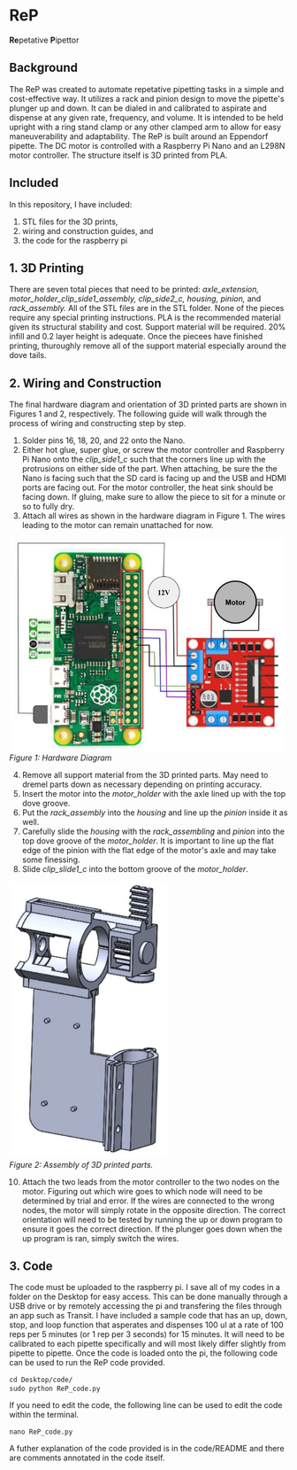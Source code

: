 # ReP
**Re**petative **P**ipettor

## Background
The ReP was created to automate repetative pipetting tasks in a simple and cost-effective way. It utilizes a rack and pinion design to move the pipette's plunger up and down. It can be dialed in and calibrated to aspirate and dispense at any given rate, frequency, and volume. It is intended to be held upright with a ring stand clamp or any other clamped arm to allow for easy maneuverability and adaptability. The ReP is built around an Eppendorf pipette. The DC motor is controlled with a Raspberry Pi Nano and an L298N motor controller. The structure itself is 3D printed from PLA.

## Included
In this repository, I have included:
1. STL files for the 3D prints,
2. wiring and construction guides, and
3. the code for the raspberry pi

## 1. 3D Printing
There are seven total pieces that need to be printed: *axle_extension, motor_holder_clip_side1_assembly, clip_side2_c, housing, pinion,* and *rack_assembly.* All of the STL files are in the STL folder. None of the pieces require any special printing instructions. PLA is the recommended material given its structural stability and cost. Support material will be required. 20% infill and 0.2 layer height is adequate. Once the piecees have finished printing, thuroughly remove all of the support material especially around the dove tails. 

## 2. Wiring and Construction
The final hardware diagram and orientation of 3D printed parts are shown in Figures 1 and 2, respectively. The following guide will walk through the process of wiring and constructing step by step.

1. Solder pins 16, 18, 20, and 22 onto the Nano.
2. Either hot glue, super glue, or screw the motor controller and Raspberry Pi Nano onto the *clip_side1_c* such that the corners line up with the protrusions on either side of the part. When attaching, be sure the the Nano is facing such that the SD card is facing up and the USB and HDMI ports are facing out. For the motor controller, the heat sink should be facing down. If gluing, make sure to allow the piece to sit for a minute or so to fully dry.
3. Attach all wires as shown in the hardware diagram in Figure 1. The wires leading to the motor can remain unattached for now.

<img src="/readme_images/ReP_circuit.jpg" width="500"/>\
*Figure 1: Hardware Diagram*

4. Remove all support material from the 3D printed parts. May need to dremel parts down as necessary depending on printing accuracy.
5. Insert the motor into the *motor_holder* with the axle lined up with the top dove groove.
6. Put the *rack_assembly* into the *housing* and line up the *pinion* inside it as well.
7. Carefully slide the *housing* with the *rack_assembling* and *pinion* into the top dove groove of the *motor_holder*. It is important to line up the flat edge of the pinion with the flat edge of the motor's axle and may take some finessing.
8. Slide *clip_slide1_c* into the bottom groove of the *motor_holder*.

<img src="https://github.com/emmakn/ReP/blob/main/readme_images/assembly.JPG" height="500"/>\
*Figure 2: Assembly of 3D printed parts.*

10. Attach the two leads from the motor controller to the two nodes on the motor. Figuring out which wire goes to which node will need to be determined by trial and error. If the wires are connected to the wrong nodes, the motor will simply rotate in the opposite direction. The correct orientation will need to be tested by running the up or down program to ensure it goes the correct direction. If the plunger goes down when the up program is ran, simply switch the wires.

## 3. Code
The code must be uploaded to the raspberry pi. I save all of my codes in a folder on the Desktop for easy access. This can be done manually through a USB drive or by remotely accessing the pi and transfering the files through an app such as Transit. I have included a sample code that has an up, down, stop, and loop function that asperates and dispenses 100 ul at a rate of 100 reps per 5 minutes (or 1 rep per 3 seconds) for 15 minutes. It will need to be calibrated to each pipette specifically and will most likely differ slightly from pipette to pipette. Once the code is loaded onto the pi, the following code can be used to run the ReP code provided. 
~~~
cd Desktop/code/
sudo python ReP_code.py
~~~
If you need to edit the code, the following line can be used to edit the code within the terminal.
~~~
nano ReP_code.py
~~~
A futher explanation of the code provided is in the code/README and there are comments annotated in the code itself.
